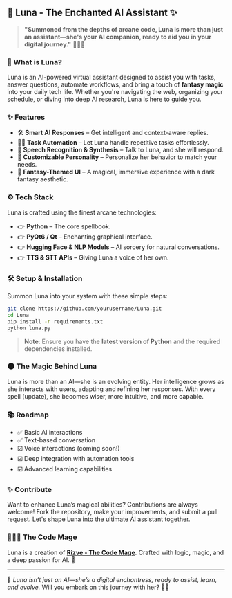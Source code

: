 ## 🌙 Luna - The Enchanted AI Assistant ✨  

> **"Summoned from the depths of arcane code, Luna is more than just an assistant—she's your AI companion, ready to aid you in your digital journey."** 🧙‍♂️🔮  

### 🧀 What is Luna?  
Luna is an AI-powered virtual assistant designed to assist you with tasks, answer questions, automate workflows, and bring a touch of **fantasy magic** into your daily tech life. Whether you're navigating the web, organizing your schedule, or diving into deep AI research, Luna is here to guide you.  

### ✨ Features  
- 🛠️ **Smart AI Responses** – Get intelligent and context-aware replies.  
- 👨‍🎓 **Task Automation** – Let Luna handle repetitive tasks effortlessly.  
- 🎤 **Speech Recognition & Synthesis** – Talk to Luna, and she will respond.  
- 💜 **Customizable Personality** – Personalize her behavior to match your needs.  
- 🌙 **Fantasy-Themed UI** – A magical, immersive experience with a dark fantasy aesthetic.  

### ⚙️ Tech Stack  
Luna is crafted using the finest arcane technologies:  
- 👉 **Python** – The core spellbook.  
- 👉 **PyQt6 / Qt** – Enchanting graphical interface.  
- 👉 **Hugging Face & NLP Models** – AI sorcery for natural conversations.  
- 👉 **TTS & STT APIs** – Giving Luna a voice of her own.  

### 🛠️ Setup & Installation  
Summon Luna into your system with these simple steps:  
```bash  
git clone https://github.com/yourusername/Luna.git  
cd Luna  
pip install -r requirements.txt  
python luna.py  
```
> **Note**: Ensure you have the **latest version of Python** and the required dependencies installed.  

### 🌑 The Magic Behind Luna  
Luna is more than an AI—she is an evolving entity. Her intelligence grows as she interacts with users, adapting and refining her responses. With every spell (update), she becomes wiser, more intuitive, and more capable.  

### 📚 Roadmap  
- ✅ Basic AI interactions  
- ✅ Text-based conversation  
- ☑️ Voice interactions (coming soon!)  
- ☑️ Deep integration with automation tools  
- ☑️ Advanced learning capabilities  

### ✨ Contribute  
Want to enhance Luna’s magical abilities? Contributions are always welcome! Fork the repository, make your improvements, and submit a pull request. Let's shape Luna into the ultimate AI assistant together.  

### 🧙‍🏽‍🤺 The Code Mage  
Luna is a creation of **[Rizve - The Code Mage](https://github.com/Rizve-Hub)**. Crafted with logic, magic, and a deep passion for AI. 🌟  

---  

🔮 *Luna isn’t just an AI—she’s a digital enchantress, ready to assist, learn, and evolve.* Will you embark on this journey with her? 🌙✨

